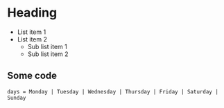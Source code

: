 # Heading
- List item 1
- List item 2
  - Sub list item 1
  - Sub list item 2

## Some code
```
days = Monday | Tuesday | Wednesday | Thursday | Friday | Saturday | Sunday
```
